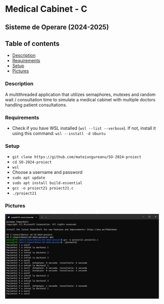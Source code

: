 # Medical Cabinet - C
## Sisteme de Operare (2024-2025)

## Table of contents
+ [Description](#description)
+ [Requirements](#requirements)
+ [Setup](#setup)
+ [Pictures](#pictures)

### Description

A multithreaded application that utilizes semaphores, mutexes and random wait / consultation time to simulate a medical
cabinet with multiple doctors handling patient consultations.

### Requirements

+ Check if you have WSL installed \(`wsl --list --verbose`\). If not, install it using this command: `wsl --install -d Ubuntu`

### Setup

+ `git clone https://github.com/mateiungureanu/SO-2024-proiect`
+ `cd SO-2024-proiect`
+ `wsl`
+ Choose a username and password
+ `sudo apt update`
+ `sudo apt install build-essential`
+ `gcc -o proiect21 proiect21.c`
+ `./proiect21`

### Pictures

![Running](pictures/poza.png)